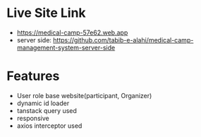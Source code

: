 # Live Site Link

- https://medical-camp-57e62.web.app
- server side: https://github.com/tabib-e-alahi/medical-camp-management-system-server-side

# Features

- User role base website(participant, Organizer)
- dynamic id loader
- tanstack query used
- responsive
- axios interceptor used
